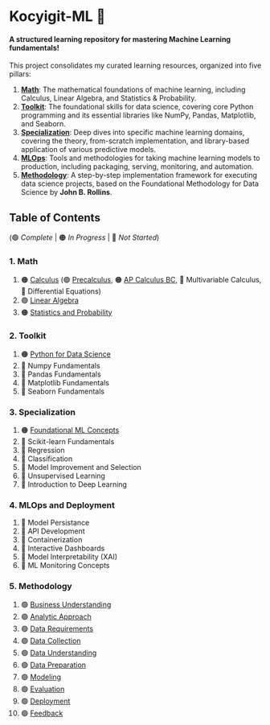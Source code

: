 # Kocyigit-ML 🤖

#### A structured learning repository for mastering Machine Learning fundamentals\!

This project consolidates my curated learning resources, organized into five pillars:

1.  **[Math](./01_math/)**: The mathematical foundations of machine learning, including Calculus, Linear Algebra, and Statistics & Probability.
2.  **[Toolkit](./02_toolkit/)**: The foundational skills for data science, covering core Python programming and its essential libraries like NumPy, Pandas, Matplotlib, and Seaborn.
3.  **[Specialization](./03_specialization/)**: Deep dives into specific machine learning domains, covering the theory, from-scratch implementation, and library-based application of various predictive models.
4. **[MLOps](./04_mlops/)**: Tools and methodologies for taking machine learning models to production, including packaging, serving, monitoring, and automation.
5.  **[Methodology](./05_methodology/)**: A step-by-step implementation framework for executing data science projects, based on the Foundational Methodology for Data Science by **John B. Rollins**.


## Table of Contents
(🟢 _Complete_ | 🟠 _In Progress_ | 🔴 _Not Started_)

### 1. Math
1. 🟠 [Calculus](./01_math/01_calculus/) (🟢 [Precalculus](./01_math/01_calculus/00_precalculus/), 🟠 [AP Calculus BC](./01_math/01_calculus/01_ap_calculus_bc/), 🔴 Multivariable Calculus, 🔴 Differential Equations)
2. 🟢 [Linear Algebra](./01_math/02_linear_algebra/)
3. 🟠 [Statistics and Probability](./01_math/03_statistics_and_probability/)

### 2. Toolkit  
1. 🟠 [Python for Data Science](./02_toolkit/01_python_for_data_science/)
2. 🔴 Numpy Fundamentals
3. 🔴 Pandas Fundamentals
4. 🔴 Matplotlib Fundamentals
5. 🔴 Seaborn Fundamentals

### 3. Specialization
1. 🟠 [Foundational ML Concepts](./03_specialization/01_foundational_ml_concepts/)
2. 🔴 Scikit-learn Fundamentals
3. 🔴 Regression
4. 🔴 Classification
5. 🔴 Model Improvement and Selection
6. 🔴 Unsupervised Learning
7. 🔴 Introduction to Deep Learning

### 4. MLOps and Deployment
1. 🔴 Model Persistance
2. 🔴 API Development
3. 🔴 Containerization
4. 🔴 Interactive Dashboards
5. 🔴 Model Interpretability (XAI)
6. 🔴 ML Monitoring Concepts

### 5. Methodology
1. 🟢 [Business Understanding](./05_methodology/01_business_understanding.md)
2. 🟢 [Analytic Approach](./05_methodology/02_analytic_approach.md)
3. 🟢 [Data Requirements](./05_methodology/03_data_requirements.md)
4. 🟢 [Data Collection](./05_methodology/04_data_collection.md)
5. 🟢 [Data Understanding](./05_methodology/05_data_understanding.md)
6. 🟢 [Data Preparation](./05_methodology/06_data_preparation.md)
7. 🟢 [Modeling](./05_methodology/07_modeling.md)
8. 🟢 [Evaluation](./05_methodology/08_evaluation.md)
9. 🟢 [Deployment](./05_methodology/09_deployment.md)
10. 🟢 [Feedback](./05_methodology/10_feedback.md)

